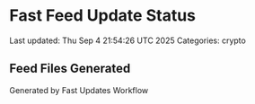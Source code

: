 # Fast Feed Update Status
Last updated: Thu Sep  4 21:54:26 UTC 2025
Categories: crypto

## Feed Files Generated

Generated by Fast Updates Workflow

